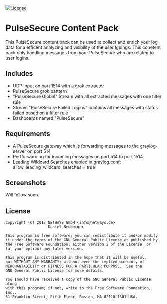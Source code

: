 [![License](https://img.shields.io/github/license/Graylog2/graylog2-server.svg)](https://www.gnu.org/licenses/gpl-3.0.txt)

# PulseSecure Content Pack

This PulseSecure content pack can be used to collect and enrich your log data for
a efficent analyzing and visibility of the user lgoings. This conetent pack only
handling messages from your PulseSecure who are related to user logins.


## Includes
* UDP Input on port 1514 with a grok extractor
* PulseSecure grok patttern
* "PulseSecure Global" Stream with all extracted messages with one filter
rule
* Stream "PulseSecure Failed Logins" contains all messages with status failed based on a filter rule
* Dashboards named "PulseSecure"

## Requirements

* A PulseSecure gateway which is forwarding messages to the graylog-server on port 514
* Portforwarding for incoming messages on port 514 to port 1514
* Leading Wildcard Searches enabled in graylog.conf:  allow_leading_wildcard_searches = true


## Screenshots
Will follow soon.

## License

    Copyright (C) 2017 NETWAYS GmbH <info@netways.de>
                       Daniel Neuberger

    This program is free software; you can redistribute it and/or modify
    it under the terms of the GNU General Public License as published by
    the Free Software Foundation; either version 2 of the License, or
    (at your option) any later version.

    This program is distributed in the hope that it will be useful,
    but WITHOUT ANY WARRANTY; without even the implied warranty of
    MERCHANTABILITY or FITNESS FOR A PARTICULAR PURPOSE.  See the
    GNU General Public License for more details.

    You should have received a copy of the GNU General Public License along
    with this program; if not, write to the Free Software Foundation, Inc.,
    51 Franklin Street, Fifth Floor, Boston, MA 02110-1301 USA.
